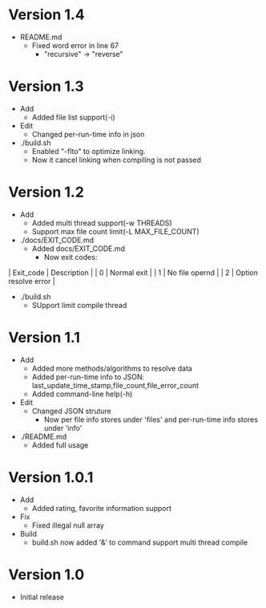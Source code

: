 # Version 1.4
* README.md
    * Fixed word error in line 67
        * "recursive" -> "reverse"

# Version 1.3
* Add
    * Added file list support(-i)
* Edit
    * Changed per-run-time info in json
* ./build.sh
    * Enabled "-flto" to optimize linking.
    * Now it cancel linking when compiling is not passed

# Version 1.2
* Add
    * Added multi thread support(-w THREADS)
    * Support max file count limit(-L MAX\_FILE\_COUNT)
* ./docs/EXIT_CODE.md
    * Added docs/EXIT_CODE.md
        * Now exit codes:

| Exit_code | Description |
| 0 | Normal exit |
| 1 | No file opernd |
| 2 | Option resolve error |

* ./build.sh
    * SUpport limit compile thread


# Version 1.1
* Add
    * Added more methods/algorithms to resolve data
    * Added per-run-time info to JSON: last\_update\_time\_stamp,file\_count,file\_error\_count
    * Added command-line help(-h)
* Edit
    * Changed JSON struture
        * Now per file info stores under 'files' and per-run-time info stores under 'info'
* ./README.md
    * Added full usage

# Version 1.0.1
* Add
    * Added rating, favorite information support
* Fix
    * Fixed illegal null array
* Build
	* build.sh now added '&' to command support multi thread compile

# Version 1.0
* Initial release
